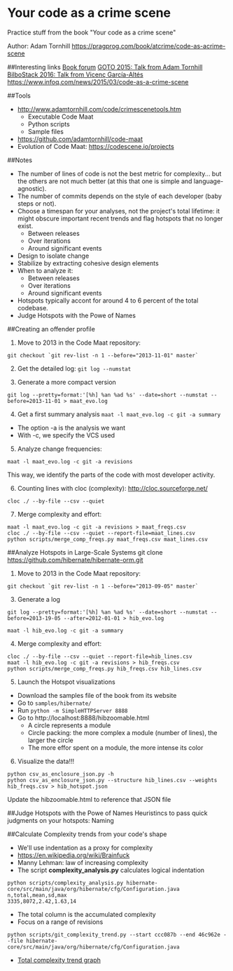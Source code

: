 # Your code as a crime scene
Practice stuff from the book "Your code as a crime scene"

Author: Adam Tornhill
https://pragprog.com/book/atcrime/code-as-acrime-scene


##Interesting links
[Book forum](https://forums.pragprog.com/forums/367)
[GOTO 2015: Talk from Adam Tornhill](https://www.youtube.com/watch?v=TfZmuS01CN)
[BilboStack 2016: Talk from Vicenç García-Altés](https://vimeo.com/154470784)
https://www.infoq.com/news/2015/03/code-as-a-crime-scene

##Tools
* http://www.adamtornhill.com/code/crimescenetools.htm
  * Executable Code Maat
  * Python scripts
  * Sample files
* https://github.com/adamtornhill/code-maat
* Evolution of Code Maat: https://codescene.io/projects


##Notes
* The number of lines of code is not the best metric for complexity... but the others are not much better (at this that one is simple and language-agnostic).
* The number of commits depends on the style of each developer (baby steps or not).
* Choose a timespan for your analyses, not the project's total lifetime: it might obscure important recent trends and flag hotspots that no longer exist.
  * Between releases
  * Over iterations
  * Around significant events
* Design to isolate change
* Stabilize by extracting cohesive design elements
* When to analyze it:
  * Between releases
  * Over iterations
  * Around significant events
* Hotspots typically accont for around 4 to 6 percent of the total codebase.
* Judge Hotspots with the Powe of Names


##Creating an offender profile
1. Move to 2013 in the Code Maat repository:
```
git checkout `git rev-list -n 1 --before="2013-11-01" master`
```

2. Get the detailed log:
`git log --numstat`

3. Generate a more compact version
```
git log --pretty=format:'[%h] %an %ad %s' --date=short --numstat --before=2013-11-01 > maat_evo.log
```

4. Get a first summary analysis
`maat -l maat_evo.log -c git -a summary`
* The option -a is the analysis we want
* With -c, we specify the VCS used

5. Analyze change frequencies:
```
maat -l maat_evo.log -c git -a revisions
```
This way, we identify the parts of the code with most developer activity.

6. Counting lines with cloc (complexity):
http://cloc.sourceforge.net/
```
cloc ./ --by-file --csv --quiet
```

7. Merge complexity and effort:
```
maat -l maat_evo.log -c git -a revisions > maat_freqs.csv
cloc ./ --by-file --csv --quiet --report-file=maat_lines.csv
python scripts/merge_comp_freqs.py maat_freqs.csv maat_lines.csv
 ```

##Analyze Hotspots in Large-Scale Systems
git clone https://github.com/hibernate/hibernate-orm.git

1. Move to 2013 in the Code Maat repository:
```
git checkout `git rev-list -n 1 --before="2013-09-05" master`
```

3. Generate a log
```
git log --pretty=format:'[%h] %an %ad %s' --date=short --numstat --before=2013-19-05 --after=2012-01-01 > hib_evo.log
```
`maat -l hib_evo.log -c git -a summary`

4. Merge complexity and effort:
```
cloc ./ --by-file --csv --quiet --report-file=hib_lines.csv
maat -l hib_evo.log -c git -a revisions > hib_freqs.csv
python scripts/merge_comp_freqs.py hib_freqs.csv hib_lines.csv
```

5. Launch the Hotspot visualizations
* Download the samples file of the book from its website
* Go to `samples/hibernate/`
* Run `python -m SimpleHTTPServer 8888`
* Go to http://localhost:8888/hibzoomable.html
  * A circle represents a module
  * Circle packing: the more complex a module (number of lines), the larger the circle
  * The more effor spent on a module, the more intense its color

6. Visualize the data!!!
```
python csv_as_enclosure_json.py -h
python csv_as_enclosure_json.py --structure hib_lines.csv --weights hib_freqs.csv > hib_hotspot.json
```
Update the hibzoomable.html to reference that JSON file


##Judge Hotspots with the Powe of Names
Heuristincs to pass quick judgments on your hotspots: Naming

##Calculate Complexity trends from your code's shape
* We'll use indentation as a proxy for complexity
* https://en.wikipedia.org/wiki/Brainfuck
* Manny Lehman: law of increasing complexity
* The script **complexity_analysis.py** calculates logical indentation
```
python scripts/complexity_analysis.py hibernate-core/src/main/java/org/hibernate/cfg/Configuration.java
n,total,mean,sd,max
3335,8072,2.42,1.63,14
```
  * The total column is the accumulated complexity
* Focus on a range of revisions
```
python scripts/git_complexity_trend.py --start ccc087b --end 46c962e --file hibernate-core/src/main/java/org/hibernate/cfg/Configuration.java
```
* [Total complexity trend graph](https://docs.google.com/spreadsheets/d/1AgK6iz9_wkOuILe6iEJ6ajj6ouMNHx5mIoRShV-jq90/edit#gid=339668373)